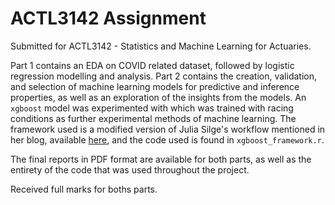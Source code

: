 # ACTL3142 Assignment

Submitted for ACTL3142 - Statistics and Machine Learning for Actuaries. 

Part 1 contains an EDA on COVID related dataset, followed by logistic regression modelling and analysis.
Part 2 contains the creation, validation, and selection of machine learning models for predictive and inference properties, as well as an exploration of the insights from the models. An `xgboost` model was experimented with which was trained with racing conditions as further experimental methods of machine learning. The framework used is a modified version of Julia Silge's workflow mentioned in her blog, available [here](https://juliasilge.com/blog/baseball-racing/), and the code used is found in `xgboost_framework.r`.

The final reports in PDF format are available for both parts, as well as the entirety of the code that was used throughout the project.

Received full marks for boths parts.

